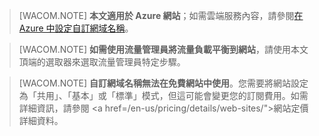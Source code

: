 > [WACOM.NOTE] **本文適用於 Azure 網站**；如需雲端服務內容，請參閱[在 Azure 中設定自訂網域名稱][]。

> [WACOM.NOTE] **如需使用流量管理員將流量負載平衡到網站**，請使用本文頂端的選取器來選取流量管理員特定步驟。

> [WACOM.NOTE] **自訂網域名稱無法在免費網站中使用**。您需要將網站設定為「共用」、「基本」或「標準」模式，但這可能會變更您的訂閱費用。如需詳細資訊，請參閱 <a href=/en-us/pricing/details/web-sites/">網站定價詳細資料</a>。</p> 

  [在 Azure 中設定自訂網域名稱]: /en-us/develop/net/common-tasks/custom-dns/

